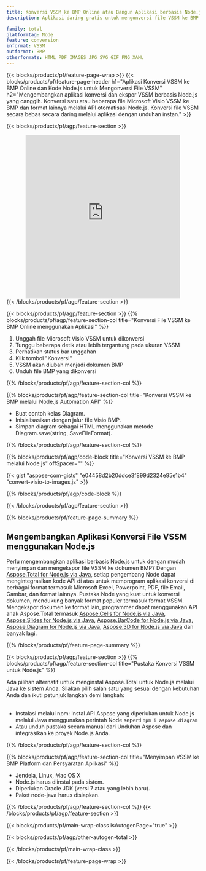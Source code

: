 ```yaml
---
title: Konversi VSSM ke BMP Online atau Bangun Aplikasi berbasis Node.js untuk Mengonversi File VSSM
description: Aplikasi daring gratis untuk mengonversi file VSSM ke BMP. Kode pustaka konversi Node.js untuk dokumen Microsoft Visio VSSM. 

family: total
platformtag: Node
feature: conversion
informat: VSSM
outformat: BMP
otherformats: HTML PDF IMAGES JPG SVG GIF PNG XAML
---
```

{{< blocks/products/pf/feature-page-wrap >}}
{{< blocks/products/pf/feature-page-header h1="Aplikasi Konversi VSSM ke BMP Online dan Kode Node.js untuk Mengonversi File VSSM" h2="Mengembangkan aplikasi konversi dan ekspor VSSM berbasis Node.js yang canggih. Konversi satu atau beberapa file Microsoft Visio VSSM ke BMP dan format lainnya melalui API otomatisasi Node.js. Konversi file VSSM secara bebas secara daring melalui aplikasi dengan unduhan instan." >}}


{{< blocks/products/pf/agp/feature-section >}}

<div class="container-fluid agp-content bg-white aboutfile box-1 vh100 section nopbtm">
<div class=container>
<div class=row>
<div class="demobox tc col-md-12 padding-0" align="center">

<iframe title="Aplikasi Konversi VSSM ke BMP Online Gratis" style="border: none; height: 426px;" scrolling="no" src="https://total-conversion-app-65z5r2lp.k8s.dynabic.com/?to=bmp&from=vssm" id="child-iframe" width="80%"></iframe>

</div></div>
</div></div>
{{< /blocks/products/pf/agp/feature-section >}}


{{< blocks/products/pf/agp/feature-section >}}
{{% blocks/products/pf/agp/feature-section-col title="Konversi File VSSM ke BMP Online menggunakan Aplikasi" %}}

1. Unggah file Microsoft Visio VSSM untuk dikonversi
1. Tunggu beberapa detik atau lebih tergantung pada ukuran VSSM
1. Perhatikan status bar unggahan
1. Klik tombol "Konversi"
1. VSSM akan diubah menjadi dokumen BMP
1. Unduh file BMP yang dikonversi

{{% /blocks/products/pf/agp/feature-section-col %}}

{{% blocks/products/pf/agp/feature-section-col title="Konversi VSSM ke BMP melalui Node.js Automation API" %}}

- Buat contoh kelas Diagram.
- Inisialisasikan dengan jalur file Visio BMP.
- Simpan diagram sebagai HTML menggunakan metode Diagram.save(string, SaveFileFormat).

{{% /blocks/products/pf/agp/feature-section-col %}}

{{% blocks/products/pf/agp/code-block title="Konversi VSSM ke BMP melalui Node.js" offSpacer="" %}}

{{< gist "aspose-com-gists" "e04458d2b20ddce3f899d2324e95e1b4" "convert-visio-to-images.js" >}}

{{% /blocks/products/pf/agp/code-block %}}

{{< /blocks/products/pf/agp/feature-section >}}

{{% blocks/products/pf/feature-page-summary %}}

<h2>Mengembangkan Aplikasi Konversi File VSSM menggunakan Node.js</h2>

Perlu mengembangkan aplikasi berbasis Node.js untuk dengan mudah menyimpan dan mengekspor file VSSM ke dokumen BMP? Dengan [Aspose.Total for Node.js via Java](https://products.aspose.com/total/id/nodejs-java/), setiap pengembang Node dapat mengintegrasikan kode API di atas untuk memprogram aplikasi konversi di berbagai format termasuk Microsoft Excel, Powerpoint, PDF, file Email, Gambar, dan format lainnya. Pustaka Node yang kuat untuk konversi dokumen, mendukung banyak format populer termasuk format VSSM. Mengekspor dokumen ke format lain, programmer dapat menggunakan API anak Aspose.Total termasuk [Aspose.Cells for Node.js via Java](https://products.aspose.com/cells/id/nodejs-java/), [Aspose.Slides for Node.js via Java](https://products.aspose.com/slides/id/nodejs-java/), [Aspose.BarCode for Node.js via Java](https://products.aspose.com/barcode/id/nodejs-java/), [Aspose.Diagram for Node.js via Java](https://products.aspose.com/diagram/id/nodejs-java/), [Aspose.3D for Node.js via Java](https://products.aspose.com/3d/id/nodejs-java/) dan banyak lagi. 
 
 

{{% /blocks/products/pf/feature-page-summary %}}

{{< blocks/products/pf/agp/feature-section >}}
{{% blocks/products/pf/agp/feature-section-col title="Pustaka Konversi VSSM untuk Node.js" %}}

Ada pilihan alternatif untuk menginstal Aspose.Total untuk Node.js melalui Java ke sistem Anda. Silakan pilih salah satu yang sesuai dengan kebutuhan Anda dan ikuti petunjuk langkah demi langkah:<br /><br />

- Instalasi melalui npm: Instal API Aspose yang diperlukan untuk Node.js melalui Java menggunakan perintah Node seperti ```npm i aspose.diagram```
- Atau unduh pustaka secara manual dari Unduhan Aspose dan integrasikan ke proyek Node.js Anda.

{{% /blocks/products/pf/agp/feature-section-col %}}

{{% blocks/products/pf/agp/feature-section-col title="Menyimpan VSSM ke BMP Platform dan Persyaratan Aplikasi" %}}

- Jendela, Linux, Mac OS X
- Node.js harus diinstal pada sistem.
- Diperlukan Oracle JDK (versi 7 atau yang lebih baru).
- Paket node-java harus disiapkan.

{{% /blocks/products/pf/agp/feature-section-col %}}
{{< /blocks/products/pf/agp/feature-section >}}

{{< blocks/products/pf/main-wrap-class isAutogenPage="true" >}}

{{< blocks/products/pf/agp/other-autogen-total >}}

{{< /blocks/products/pf/main-wrap-class >}}

{{< /blocks/products/pf/feature-page-wrap >}}